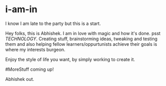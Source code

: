 # i-am-in
I know I am late to the party but this is a start.

Hey folks, this is Abhishek. I am in love with magic and how it's done. psst *TECHNOLOGY*.
Creating stuff, brainstorming ideas, tweaking and testing them and also helping fellow learners/oppurtunists achieve their goals is where my interests burgeon.

Enjoy the style of life you want, by simply working to create it.

#MoreStuff coming up!

Abhishek out.
